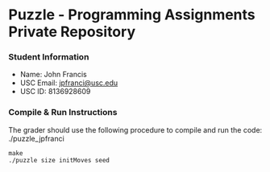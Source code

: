 # Puzzle - Programming Assignments Private Repository
### Student Information
  + Name: John Francis
  + USC Email: jpfranci@usc.edu
  + USC ID: 8136928609

### Compile & Run Instructions
The grader should use the following procedure to compile and run the code: ./puzzle_jpfranci
```shell
make
./puzzle size initMoves seed
```
